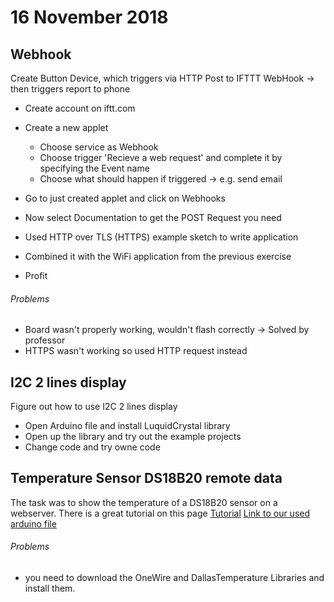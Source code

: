 # 16 November 2018

## Webhook
Create Button Device, which triggers via HTTP Post to IFTTT WebHook → then triggers report to phone
* Create account on iftt.com
* Create a new applet
  * Choose service as Webhook
  * Choose trigger 'Recieve a web request' and complete it by specifying the Event name
  * Choose what should happen if triggered -> e.g. send email

* Go to just created applet and click on Webhooks
* Now select Documentation to get the POST Request you need
* Used HTTP over TLS (HTTPS) example sketch to write application
* Combined it with the WiFi application from the previous exercise
* Profit

###### Problems
* Board wasn't properly working, wouldn't flash correctly -> Solved by professor
* HTTPS wasn't working so used HTTP request instead


## I2C 2 lines display
Figure out how to use I2C 2 lines display

* Open Arduino file and install LuquidCrystal library
* Open up the library and try out the example projects
* Change code and try owne code 


## Temperature Sensor DS18B20 remote data
The task was to show the temperature of a DS18B20 sensor on a webserver.
There is a great tutorial on this page [Tutorial](https://randomnerdtutorials.com/esp8266-ds18b20-temperature-sensor-web-server-with-arduino-ide/)
[Link to our used arduino file](https://github.com/Witzeneder/IoT/blob/master/%C3%9Cbungen/16_Nov_2018/temperaturesensor/temperatursensor.ino)
###### Problems
* you need to download the OneWire and DallasTemperature Libraries and install them. 

